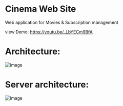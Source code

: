 # Cinema Web Site
Web application for Movies & Subscription management

view Demo:
https://youtu.be/_LbYECm9BfA


# Architecture:
![image](https://user-images.githubusercontent.com/58429034/199915429-d04beade-4832-4500-aefb-a51465f33b92.png)

# Server architecture:
![image](https://user-images.githubusercontent.com/58429034/199915551-e6d09509-a74e-4139-94e6-6f7754e860e3.png)
